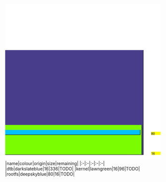 ![memory map diagram](report.png)
|name|colour|origin|size|remaining|
|:-|:-|:-|:-|:-|
|dtb|darkslateblue|16|336|TODO|
|kernel|lawngreen|16|96|TODO|
|rootfs|deepskyblue|80|16|TODO|
